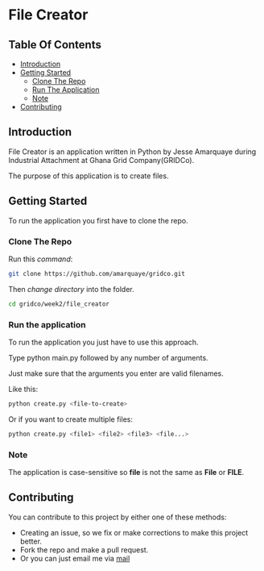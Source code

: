 # File Creator

## Table Of Contents

- [Introduction](#introduction)
- [Getting Started](#getting-started)
  - [Clone The Repo](#clone-the-repo)
  - [Run The Application](#run-the-application)
  - [Note](#note)
- [Contributing](#contributing)

## Introduction

File Creator is an application written in Python by Jesse Amarquaye during Industrial Attachment at Ghana Grid Company(GRIDCo).

The purpose of this application is to create files.

## Getting Started

To run the application you first have to clone the repo.

### Clone The Repo

Run this _command_:

```bash
git clone https://github.com/amarquaye/gridco.git
```

Then _change directory_ into the folder.

```bash
cd gridco/week2/file_creator
```

### Run the application

To run the application you just have to use this approach.

Type python main.py followed by any number of arguments.

Just make sure that the arguments you enter are valid filenames.

Like this:

```bash
python create.py <file-to-create>
```

Or if you want to create multiple files:

```bash
python create.py <file1> <file2> <file3> <file...>
```

### Note

The application is case-sensitive so **file** is not the same as **File** or **FILE**.

## Contributing

You can contribute to this project by either one of these methods:

- Creating an issue, so we fix or make corrections to make this project better.
- Fork the repo and make a pull request.
- Or you can just email me via [mail](mailto:engineeramarquaye@gmail.com)
